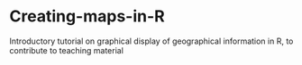 Creating-maps-in-R
==================

Introductory tutorial on graphical display of geographical information in R, to contribute to teaching material
